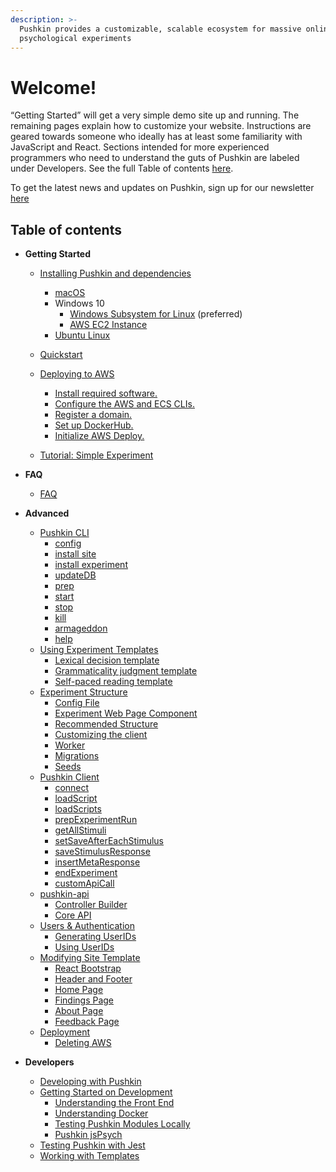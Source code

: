 ```yaml
---
description: >-
  Pushkin provides a customizable, scalable ecosystem for massive online
  psychological experiments
---
```


# Welcome!

“Getting Started” will get a very simple demo site up and running. The remaining pages explain how to customize your website. Instructions are geared towards someone who ideally has at least some familiarity with JavaScript and React. Sections intended for more experienced programmers who need to understand the guts of Pushkin are labeled under Developers. See the full Table of contents [here](./#table-of-contents).

To get the latest news and updates on Pushkin, sign up for our newsletter [here](https://groups.google.com/g/pushkinjs)

## Table of contents

* **Getting Started**
  * [Installing Pushkin and dependencies](getting-started/installing-pushkin-and-dependencies/)
    * [macOS](getting-started/installing-pushkin-and-dependencies/macos-install.md)
    * Windows 10
      * [Windows Subsystem for Linux](getting-started/installing-pushkin-and-dependencies/windows-install.md) (preferred)
      * [AWS EC2 Instance](getting-started/installing-pushkin-and-dependencies/ec2-install.md) 
    * [Ubuntu Linux](getting-started/installing-pushkin-and-dependencies/ubuntu-install.md)
  * [Quickstart](getting-started/quickstart/)
  * [Deploying to AWS](getting-started/deploying-to-aws/README.md)
    * [Install required software.](getting-started/deploying-to-aws/install-required-software.md)
    * [Configure the AWS and ECS CLIs.](getting-started/deploying-to-aws/configure-aws-and-ecs-clis.md)
    * [Register a domain.](getting-started/deploying-to-aws/domain-registration.md)
    * [Set up DockerHub.](getting-started/deploying-to-aws/dockerhub.md)
    * [Initialize AWS Deploy.](getting-started/deploying-to-aws/initializing-aws-deploy.md)

  * [Tutorial: Simple Experiment](getting-started/tutorial-simple-experiment.md)

* **FAQ**
  * [FAQ](faq/FAQ.md)

* **Advanced**
  * [Pushkin CLI](advanced/pushkin-cli.md)
    * [config](advanced/pushkin-cli.md#config)
    * [install site](advanced/pushkin-cli.md#install-site)
    * [install experiment](advanced/pushkin-cli.md#install-experiment)
    * [updateDB](advanced/pushkin-cli.md#updatedb)
    * [prep](advanced/pushkin-cli.md#prep)
    * [start](advanced/pushkin-cli.md#start)
    * [stop](advanced/pushkin-cli.md#stop)
    * [kill](advanced/pushkin-cli.md#kill)
    * [armageddon](advanced/pushkin-cli.md#armageddon)
    * [help](advanced/pushkin-cli.md#help)
  * [Using Experiment Templates](advanced/modifying-experiment-templates/)
    * [Lexical decision template](advanced/modifying-experiment-templates/lexical-decision-template.md)
    * [Grammaticality judgment template](advanced/modifying-experiment-templates/grammaticality-judgment-template.md)
    * [Self-paced reading template](advanced/modifying-experiment-templates/self-paced-reading-template.md)
  * [Experiment Structure](advanced/experiment-structure/)
    * [Config File](advanced/experiment-structure/experiment-config-files.md)
    * [Experiment Web Page Component](advanced/experiment-structure/experiment-web-page-component.md)
    * [Recommended Structure](advanced/experiment-structure/experiment-web-page-component.md#recommended-structure)
    * [Customizing the client](advanced/experiment-structure/experiment-web-page-component.md#customizing-the-client)
    * [Worker](advanced/experiment-structure/worker-component-migration-and-seed.md#experiment-worker-component)
    * [Migrations](advanced/experiment-structure/worker-component-migration-and-seed.md#experiment-migrations)
    * [Seeds](advanced/experiment-structure/worker-component-migration-and-seed.md#experiment-seeds)
  * [Pushkin Client](advanced/pushkin-client.md)
    * [connect](advanced/pushkin-client.md#connect)
    * [loadScript](advanced/pushkin-client.md#loadscript)
    * [loadScripts](advanced/pushkin-client.md#loadscripts)
    * [prepExperimentRun](advanced/pushkin-client.md#prepexperimentrun)
    * [getAllStimuli](advanced/pushkin-client.md#getallstimuli)
    * [setSaveAfterEachStimulus](advanced/pushkin-client.md#setsaveaftereachstimulus)
    * [saveStimulusResponse](advanced/pushkin-client.md#savestimulusresponse)
    * [insertMetaResponse](advanced/pushkin-client.md#insertmetaresponse)
    * [endExperiment](advanced/pushkin-client.md#endexperiment)
    * [customApiCall](advanced/pushkin-client.md#customapicall)
  * [pushkin-api](https://pushkin-social-science-at-scale.readthedocs.io/en/latest/api/pushkin_api.html)
    * [Controller Builder](advanced/pushkin-api/api-controller-builder.md)
    * [Core API](advanced/pushkin-api/core-api.md)
  * [Users & Authentication](advanced/users-and-authentication.md)
    * [Generating UserIDs](advanced/users-and-authentication.md#generating-userids)
    * [Using UserIDs](advanced/users-and-authentication.md#using-userids)
  * [Modifying Site Template](advanced/modifying-site-template/)
    * [React Bootstrap](advanced/modifying-site-template/react-bootstrap.md)
    * [Header and Footer](advanced/modifying-site-template/header-and-footer.md)
    * [Home Page](advanced/modifying-site-template/home-page.md)
    * [Findings Page](advanced/modifying-site-template/findings-page.md)
    * [About Page](advanced/modifying-site-template/about-page.md)
    * [Feedback Page](advanced/modifying-site-template/feedback-page.md)
  * [Deployment](advanced/deploying/)
    * [Deleting AWS](advanced/deploying/awsDeletion.md)

* **Developers**
  * [Developing with Pushkin](developers/developing-with-pushkin.md)
  * [Getting Started on Development](developers/getting-started-on-development.md)
    * [Understanding the Front End](developers/getting-started-on-development.md#understanding-the-front-end)
    * [Understanding Docker](developers/getting-started-on-development.md#understanding-docker)
    * [Testing Pushkin Modules Locally](developers/getting-started-on-development.md#testing-pushkin-modules-locally)
    * [Pushkin jsPsych](https://github.com/pushkin-consortium/pushkin/tree/423120801ce745e971a197dd80d762db002b1749/docs-gitbook/developers/getting-started-on-development/README.md#pushkin-jspsych)
  * [Testing Pushkin with Jest](advanced/testing-pushkin-with-jest.md)
  * [Working with Templates](developers/working-with-templates.md)

